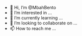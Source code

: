 - 👋 Hi, I’m @MbahBento
- 👀 I’m interested in ...
- 🌱 I’m currently learning ...
- 💞️ I’m looking to collaborate on ...
- 📫 How to reach me ...

<!---
MbahBento/MbahBento is a ✨ special ✨ repository because its `README.md` (this file) appears on your GitHub profile.
You can click the Preview link to take a look at your changes.
--->
